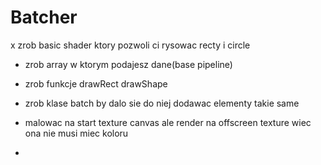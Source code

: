 # Batcher

x zrob basic shader ktory pozwoli ci rysowac recty i circle

- zrob array w ktorym podajesz dane(base pipeline)
- zrob funkcje drawRect drawShape
- zrob klase batch by dalo sie do niej dodawac elementy takie same

- malowac na start texture canvas ale render na offscreen texture wiec ona nie musi miec koloru
-

